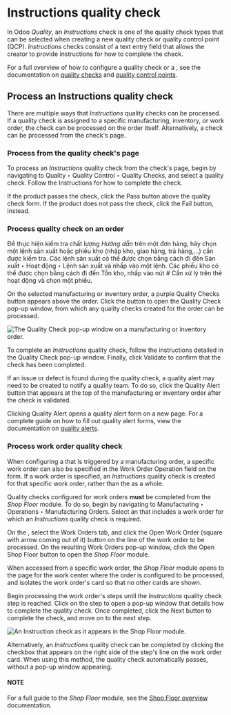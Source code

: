 # Instructions quality check

In Odoo *Quality*, an *Instructions* check is one of the quality check types that can be selected
when creating a new quality check or quality control point (QCP). *Instructions* checks consist of a
text entry field that allows the creator to provide instructions for how to complete the check.

For a full overview of how to configure a quality check or a , see the documentation on
[quality checks](../quality_management/quality_checks.md#quality-quality-management-quality-checks) and [quality control points](../quality_management/quality_control_points.md#quality-quality-management-quality-control-points).

## Process an Instructions quality check

There are multiple ways that *Instructions* quality checks can be processed. If a quality check is
assigned to a specific manufacturing, inventory, or work order, the check can be processed on the
order itself. Alternatively, a check can be processed from the check's page.

### Process from the quality check's page

To process an *Instructions* quality check from the check's page, begin by navigating to
Quality ‣ Quality Control ‣ Quality Checks, and select a quality check. Follow
the Instructions for how to complete the check.

If the product passes the check, click the Pass button above the quality check form. If
the product does not pass the check, click the Fail button, instead.

### Process quality check on an order

Để thực hiện kiểm tra chất lượng *Hướng dẫn* trên một đơn hàng, hãy chọn một lệnh sản xuất hoặc phiếu kho (nhập kho, giao hàng, trả hàng,...) cần được kiểm tra. Các lệnh sản xuất có thể được chọn bằng cách đi đến Sản xuất ‣ Hoạt động ‣ Lệnh sản xuất và nhấp vào một lệnh. Các phiếu kho có thể được chọn bằng cách đi đến Tồn kho, nhấp vào nút # Cần xử lý trên thẻ hoạt động và chọn một phiếu.

On the selected manufacturing or inventory order, a purple Quality Checks button appears
above the order. Click the button to open the Quality Check pop-up window, from which
any quality checks created for the order can be processed.

![The Quality Check pop-up window on a manufacturing or inventory order.](applications/inventory_and_mrp/quality/quality_check_types/instructions_check/quality-check-pop-up.png)

To complete an *Instructions* quality check, follow the instructions detailed in the
Quality Check pop-up window. Finally, click Validate to confirm that the
check has been completed.

If an issue or defect is found during the quality check, a quality alert may need to be created to
notify a quality team. To do so, click the Quality Alert button that appears at the top
of the manufacturing or inventory order after the check is validated.

Clicking Quality Alert opens a quality alert form on a new page. For a complete guide on
how to fill out quality alert forms, view the documentation on [quality alerts](../quality_management/quality_alerts.md#quality-quality-management-quality-alerts).

### Process work order quality check

When configuring a  that is triggered by a manufacturing order, a specific work order can also
be specified in the Work Order Operation field on the  form. If a work order is
specified, an *Instructions* quality check is created for that specific work order, rather than the
 as a whole.

Quality checks configured for work orders **must** be completed from the *Shop Floor* module. To do
so, begin by navigating to Manufacturing ‣ Operations ‣ Manufacturing Orders.
Select an  that includes a work order for which an *Instructions* quality check is required.

On the , select the Work Orders tab, and click the Open Work Order
(square with arrow coming out of it) button on the line of the work order to be processed. On the
resulting Work Orders pop-up window, click the Open Shop Floor button to
open the *Shop Floor* module.

When accessed from a specific work order, the *Shop Floor* module opens to the page for the work
center where the order is configured to be processed, and isolates the work order's card so that no
other cards are shown.

Begin processing the work order's steps until the *Instructions* quality check step is reached.
Click on the step to open a pop-up window that details how to complete the quality check. Once
completed, click the Next button to complete the check, and move on to the next step.

![An Instruction check as it appears in the Shop Floor module.](applications/inventory_and_mrp/quality/quality_check_types/instructions_check/instructions-check-shop-floor.png)

Alternatively, an *Instructions* quality check can be completed by clicking the checkbox that
appears on the right side of the step's line on the work order card. When using this method, the
quality check automatically passes, without a pop-up window appearing.

#### NOTE
For a full guide to the *Shop Floor* module, see the [Shop Floor overview](../../manufacturing/shop_floor/shop_floor_overview.md#manufacturing-shop-floor-shop-floor-overview) documentation.
